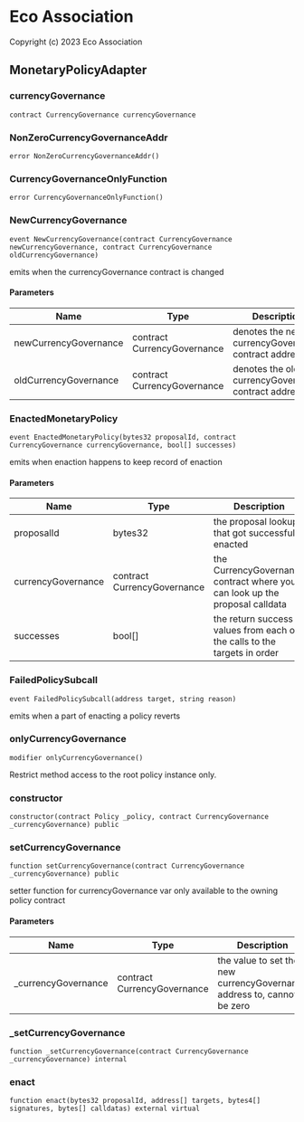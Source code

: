 # Eco Association

Copyright (c) 2023 Eco Association

## MonetaryPolicyAdapter

### currencyGovernance

```solidity
contract CurrencyGovernance currencyGovernance
```

### NonZeroCurrencyGovernanceAddr

```solidity
error NonZeroCurrencyGovernanceAddr()
```

### CurrencyGovernanceOnlyFunction

```solidity
error CurrencyGovernanceOnlyFunction()
```

### NewCurrencyGovernance

```solidity
event NewCurrencyGovernance(contract CurrencyGovernance newCurrencyGovernance, contract CurrencyGovernance oldCurrencyGovernance)
```

emits when the currencyGovernance contract is changed

#### Parameters

| Name | Type | Description |
| ---- | ---- | ----------- |
| newCurrencyGovernance | contract CurrencyGovernance | denotes the new currencyGovernance contract address |
| oldCurrencyGovernance | contract CurrencyGovernance | denotes the old currencyGovernance contract address |

### EnactedMonetaryPolicy

```solidity
event EnactedMonetaryPolicy(bytes32 proposalId, contract CurrencyGovernance currencyGovernance, bool[] successes)
```

emits when enaction happens to keep record of enaction

#### Parameters

| Name | Type | Description |
| ---- | ---- | ----------- |
| proposalId | bytes32 | the proposal lookup that got successfully enacted |
| currencyGovernance | contract CurrencyGovernance | the CurrencyGovernance contract where you can look up the proposal calldata |
| successes | bool[] | the return success values from each of the calls to the targets in order |

### FailedPolicySubcall

```solidity
event FailedPolicySubcall(address target, string reason)
```

emits when a part of enacting a policy reverts

### onlyCurrencyGovernance

```solidity
modifier onlyCurrencyGovernance()
```

Restrict method access to the root policy instance only.

### constructor

```solidity
constructor(contract Policy _policy, contract CurrencyGovernance _currencyGovernance) public
```

### setCurrencyGovernance

```solidity
function setCurrencyGovernance(contract CurrencyGovernance _currencyGovernance) public
```

setter function for currencyGovernance var
only available to the owning policy contract

#### Parameters

| Name | Type | Description |
| ---- | ---- | ----------- |
| _currencyGovernance | contract CurrencyGovernance | the value to set the new currencyGovernance address to, cannot be zero |

### _setCurrencyGovernance

```solidity
function _setCurrencyGovernance(contract CurrencyGovernance _currencyGovernance) internal
```

### enact

```solidity
function enact(bytes32 proposalId, address[] targets, bytes4[] signatures, bytes[] calldatas) external virtual
```

